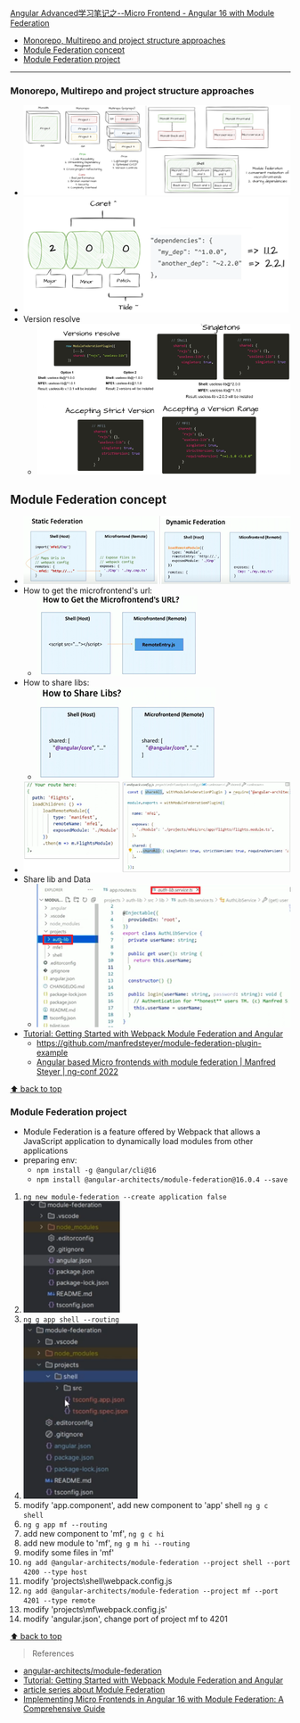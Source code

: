 [Angular Advanced学习笔记之--Micro Frontend - Angular 16 with Module Federation](#top)

- [Monorepo, Multirepo and project structure approaches](#monorepo-multirepo-and-project-structure-approaches)
- [Module Federation concept](#module-federation-concept)
- [Module Federation project](#module-federation-project)

----------------------------------------------------------------------

### Monorepo, Multirepo and project structure approaches

- ![project-structure](./images/project-structure.png)
- ![ModuleFederation](./images/ModuleFederation.png)
- Version resolve
  - ![Version resolve](./images/Versionresolve.png)

## Module Federation concept

- ![mfconcept1](./images/mfconcept1.png)
- How to get the microfrontend's url: 
  - ![mfconcept2](./images/mfconcept2.png)
- How to share libs: 
  - ![mfconcept3](./images/mfconcept3.png)
- ![mfconcept4](./images/mfconcept4.png)
- Share lib and Data
  - ![mfconcept5](./images/mfconcept5.png)
- [Tutorial: Getting Started with Webpack Module Federation and Angular](https://dev.to/manfredsteyer/tutorial-getting-started-with-webpack-module-federation-and-angular-2edd)
  - https://github.com/manfredsteyer/module-federation-plugin-example
  - [Angular based Micro frontends with module federation | Manfred Steyer | ng-conf 2022](https://www.youtube.com/watch?v=CDKK6FVvqvs)

[⬆ back to top](#top)

### Module Federation project

- Module Federation is a feature offered by Webpack that allows a JavaScript application to dynamically load modules from other applications
- preparing env: 
  - `npm install -g @angular/cli@16`
  - `npm install @angular-architects/module-federation@16.0.4 --save`
1. `ng new module-federation --create application false`
2. ![mfproject1](./images/mfproject1.png)
3. `ng g app shell --routing`
4. ![mfproject2](./images/mfproject2.png)
5. modify 'app.component', add new component to 'app' shell `ng g c shell`
6. `ng g app mf --routing`
7. add new component to 'mf', `ng g c hi`
8. add new module to 'mf', `ng g m hi --routing`
9. modify some files in 'mf'
10. `ng add @angular-architects/module-federation --project shell --port 4200 --type host`
11. modify 'projects\shell\webpack.config.js
12. `ng add @angular-architects/module-federation --project mf --port 4201 --type remote`
13. modify 'projects\mf\webpack.config.js'
14. modify 'angular.json', change port of project mf to 4201

[⬆ back to top](#top)

> References
- [angular-architects/module-federation](https://github.com/angular-architects/module-federation-plugin)
- [Tutorial: Getting Started with Webpack Module Federation and Angular](https://github.com/angular-architects/module-federation-plugin/blob/main/libs/mf/tutorial/tutorial.md)
- [article series about Module Federation](https://www.angulararchitects.io/blog/the-microfrontend-revolution-part-2-module-federation-with-angular/)
- [Implementing Micro Frontends in Angular 16 with Module Federation: A Comprehensive Guide](https://medium.com/@edelcustodiofrias/implementing-micro-frontends-in-angular-16-with-module-federation-a-comprehensive-guide-ff733374b82f)
